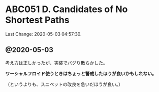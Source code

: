 # ABC051 D. Candidates of No Shortest Paths

Last Change: 2020-05-03 04:57:30.

## @2020-05-03

考え方は正しかったが、実装でバグり散らかした。

**ワーシャルフロイド使うときはちょっと警戒したほうが良いかもしれない。**

（というよりも、スニペットの改良を急いだほうが良い。）

